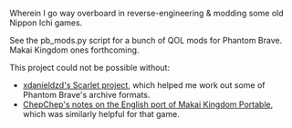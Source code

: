 Wherein I go way overboard in reverse-engineering & modding some old Nippon Ichi games.

See the pb_mods.py script for a bunch of QOL mods for Phantom Brave. Makai Kingdom ones forthcoming.


This project could not be possible without:

- [xdanieldzd's Scarlet project](https://github.com/xdanieldzd/Scarlet), which helped me work out some of Phantom Brave's archive formats.
- [ChepChep's notes on the English port of Makai Kingdom Portable](https://gbatemp.net/threads/phantom-kingdom-portable-english-translation.365313), which was similarly helpful for that game.

